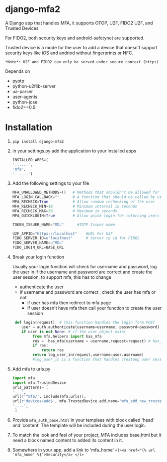 # django-mfa2
A Django app that handles MFA, it supports OTOP, U2F, FIDO2 U2F, and Trusted Devices


For FIDO2, both security keys and android-safetynet are supported.

Trusted device is a mode for the user to add a device that doesn't support security keys like iOS and andriod without fingerprints or NFC.

`*Note*: U2F and FIDO2 can only be served under secure context (https)`

Depends on

* pyotp
* python-u2flib-server
* ua-parser
* user-agents
* python-jose
* fido2==0.5


# Installation
1. `pip install django-mfa2`
1. in your settings.py add the application to your installed apps
   ```python
   INSTALLED_APPS=(
   '......',
   'mfa',
   '......')
   ```
1. Add the following settings to your file

   ```python 
   MFA_UNALLOWED_METHODS=()   # Methods that shouldn't be allowed for the user
   MFA_LOGIN_CALLBACK=""      # A function that should be called by username to login the user in session
   MFA_RECHECK=True           # Allow random rechecking of the user
   MFA_RECHECK_MIN=10         # Minimum interval in seconds
   MFA_RECHECK_MAX=30         # Maximum in seconds
   MFA_QUICKLOGIN=True        # Allow quick login for returning users by provide only their 2FA 

   TOKEN_ISSUER_NAME="MDL"      #TOTP Issuer name

   U2F_APPID="https://localhost"    #URL For U2F
   FIDO_SERVER_ID=u"localhost"      # Server rp id for FIDO2
   FIDO_SERVER_NAME=u"MDL"
   FIDO_LOGIN_URL=BASE_URL
   ```
1. Break your login function

   Usually your login function will check for username and password, log the user in if the username and password are correct and create the user session, to support mfa, this has to change
   
      * authenticate the user
      * if username and password are correct , check the user has mfa or not
          * if user has mfa then redirect to mfa page
          * if user doesn't have mfa then call your function to create the user session

   ```python
    def login(request): # this function handles the login form POST
       user = auth.authenticate(username=username, password=password)  
       if user is not None: # if the user object exist
            from mfa.helpers import has_mfa
            res =  has_mfa(username = username,request=request) # has_mfa returns false or HttpResponseRedirect
            if res:
                return res
            return log_user_in(request,username=user.username) 
            #log_user_in is a function that handles creatung user session, it should be in the setting file as MFA_CALLBACK
     ```
1. Add mfa to urls.py
   ```python 
   import mfa
   import mfa.TrustedDevice
   urls_patterns= [
   '...',
   url(r'^mfa/', include(mfa.urls)),
   url(r'devices/add$', mfa.TrustedDevice.add,name="mfa_add_new_trusted_device"), # This short link to add new trusted device
   '....',
    ]
    ```
1. Provide `mfa_auth_base.html` in your templaes with block called 'head' and 'content'
    The template will be included during the user login.
1. To match the look and feel of your project, MFA includes base.html but it need a block named content to added its content in it.
1. Somewhere in your app, add a link to 'mfa_home'
```<l><a href="{% url 'mfa_home' %}">Security</a> </l>```
